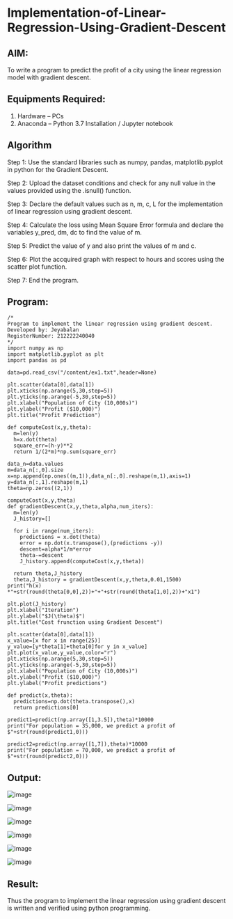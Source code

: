 # Implementation-of-Linear-Regression-Using-Gradient-Descent

## AIM:
To write a program to predict the profit of a city using the linear regression model with gradient descent.

## Equipments Required:
1. Hardware – PCs
2. Anaconda – Python 3.7 Installation / Jupyter notebook

## Algorithm

Step 1: Use the standard libraries such as numpy, pandas, matplotlib.pyplot in python for the Gradient Descent.

Step 2: Upload the dataset conditions and check for any null value in the values provided using the .isnull() function.

Step 3: Declare the default values such as n, m, c, L for the implementation of linear regression using gradient descent.

Step 4: Calculate the loss using Mean Square Error formula and declare the variables y_pred, dm, dc to find the value of m.

Step 5: Predict the value of y and also print the values of m and c.

Step 6: Plot the accquired graph with respect to hours and scores using the scatter plot function.

Step 7: End the program.

## Program:
```
/*
Program to implement the linear regression using gradient descent.
Developed by: Jeyabalan
RegisterNumber: 212222240040
*/
import numpy as np
import matplotlib.pyplot as plt
import pandas as pd

data=pd.read_csv("/content/ex1.txt",header=None)

plt.scatter(data[0],data[1])
plt.xticks(np.arange(5,30,step=5))
plt.yticks(np.arange(-5,30,step=5))
plt.xlabel("Population of City (10,000s)")
plt.ylabel("Profit ($10,000)")
plt.title("Profit Prediction")

def computeCost(x,y,theta):
  m=len(y)
  h=x.dot(theta)
  square_err=(h-y)**2
  return 1/(2*m)*np.sum(square_err)
  
data_n=data.values
m=data_n[:,0].size
x=np.append(np.ones((m,1)),data_n[:,0].reshape(m,1),axis=1)
y=data_n[:,1].reshape(m,1)
theta=np.zeros((2,1))

computeCost(x,y,theta)
def gradientDescent(x,y,theta,alpha,num_iters):
  m=len(y)
  J_history=[]

  for i in range(num_iters):
    predictions = x.dot(theta)
    error = np.dot(x.transpose(),(predictions -y))
    descent=alpha*1/m*error
    theta-=descent
    J_history.append(computeCost(x,y,theta))

  return theta,J_history
  theta,J_history = gradientDescent(x,y,theta,0.01,1500)
print("h(x) *"+str(round(theta[0,0],2))+"+"+str(round(theta[1,0],2))+"x1")

plt.plot(J_history)
plt.xlabel("Iteration")
plt.ylabel("$J(\theta)$")
plt.title("Cost frunction using Gradient Descent")

plt.scatter(data[0],data[1])
x_value=[x for x in range(25)]
y_value=[y*theta[1]+theta[0]for y in x_value]
plt.plot(x_value,y_value,color="r")
plt.xticks(np.arange(5,30,step=5))
plt.yticks(np.arange(-5,30,step=5))
plt.xlabel("Population of City (10,000s)")
plt.ylabel("Profit ($10,000)")
plt.ylabel("Profit predictions")

def predict(x,theta):
  predictions=np.dot(theta.transpose(),x)
  return predictions[0]

predict1=predict(np.array([1,3.5]),theta)*10000
print("For population = 35,000, we predict a profit of $"+str(round(predict1,0)))

predict2=predict(np.array([1,7]),theta)*10000
print("For population = 70,000, we predict a profit of $"+str(round(predict2,0)))
```

## Output:
![image](https://github.com/jeyaqbalan7/Implementation-of-Linear-Regression-Using-Gradient-Descent/assets/119393851/efa51203-97bc-4cf9-b51a-7e06a0bf85df)

![image](https://github.com/jeyaqbalan7/Implementation-of-Linear-Regression-Using-Gradient-Descent/assets/119393851/422b0146-3571-4184-8d8c-cce053e0ff6e)

![image](https://github.com/jeyaqbalan7/Implementation-of-Linear-Regression-Using-Gradient-Descent/assets/119393851/7848292e-a217-4391-a82d-868bcb8c5bea)

![image](https://github.com/jeyaqbalan7/Implementation-of-Linear-Regression-Using-Gradient-Descent/assets/119393851/f7c63faf-7cf5-48d0-83a4-323b1845d519)

![image](https://github.com/jeyaqbalan7/Implementation-of-Linear-Regression-Using-Gradient-Descent/assets/119393851/f4e702ad-0f76-4852-af41-062b821cf2ac)

![image](https://github.com/jeyaqbalan7/Implementation-of-Linear-Regression-Using-Gradient-Descent/assets/119393851/24110f4a-76df-414d-a813-d636bf01376b)

## Result:
Thus the program to implement the linear regression using gradient descent is written and verified using python programming.
